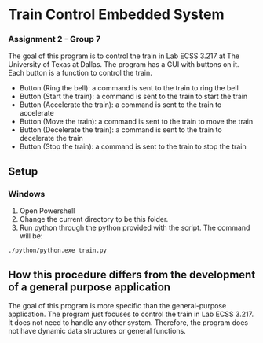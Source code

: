# Train Control Embedded System
### Assignment 2 - Group 7

The goal of this program is to control the train in Lab ECSS 3.217 at The University of Texas at Dallas. The program has a GUI with buttons on it. Each button is a function to control the train.

- Button (Ring the bell): a command is sent to the train to ring the bell
- Button (Start the train): a command is sent to the train to start the train
- Button (Accelerate the train): a command is sent to the train to accelerate
- Button (Move the train): a command is sent to the train to move the train
- Button (Decelerate the train): a command is sent to the train to decelerate the train
- Button (Stop the train): a command is sent to the train to stop the train

## Setup

### Windows

1. Open Powershell
2. Change the current directory to be this folder.
3. Run python through the python provided with the script. The command will be:
```
./python/python.exe train.py
```

## How this procedure differs from the development of a general purpose application

The goal of this program is more specific than the general-purpose application. The program just focuses to control the train in Lab ECSS 3.217. It does not need to handle any other system. Therefore, the program does not have dynamic data structures or general functions.
